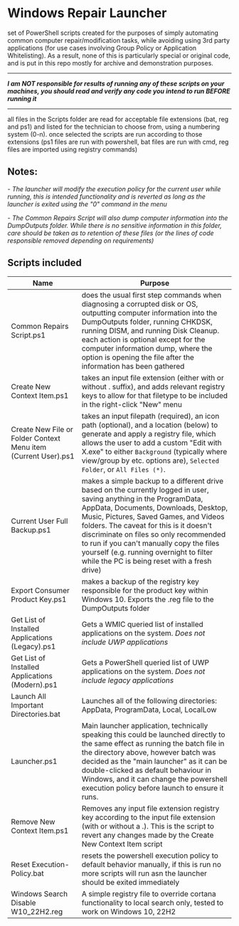 # Windows Repair Launcher
set of PowerShell scripts created for the purposes of simply automating common computer repair/modification tasks, while avoiding using 3rd party applications (for use cases involving Group Policy or Application Whitelisting). As a result, none of this is particularly special or original code, and is put in this repo mostly for archive and demonstration purposes.

---
**_I am NOT responsible for results of running any of these scripts on your machines, you should read and verify any code you intend to run BEFORE running it_**

---

all files in the Scripts folder are read for acceptable file extensions (bat, reg and ps1) and listed for the technician to choose from, using a numbering system (0-n). once selected the scripts are run according to those extensions (ps1 files are run with powershell, bat files are run with cmd, reg files are imported using registry commands)

## Notes:

_- The launcher will modify the execution policy for the current user while running, this is intended functionality and is reverted as long as the launcher is exited using the "0" command in the menu_

_- The Common Repairs Script will also dump computer information into the DumpOutputs folder. While there is no sensitive information in this folder, care should be taken as to retention of these files (or the lines of code responsible removed depending on requirements)_

## Scripts included
| Name | Purpose |
| ------ | ------- |
| Common Repairs Script.ps1 | does the usual first step commands when diagnosing a corrupted disk or OS, outputting computer information into the DumpOutputs folder, running CHKDSK, running DISM, and running Disk Cleanup. each action is optional except for the computer information dump, where the option is opening the file after the information has been gathered |
| Create New Context Item.ps1 | takes an input file extension (either with or without . suffix), and adds relevant registry keys to allow for that filetype to be included in the right-click "New" menu |
| Create New File or Folder Context Menu item (Current User).ps1 | takes an input filepath (required), an icon path (optional), and a location (below) to generate and apply a registry file, which allows the user to add a custom "Edit with X.exe" to either `Background` (typically where view/group by etc. options are), `Selected Folder`, or `All Files (*)`.
| Current User Full Backup.ps1 | makes a simple backup to a different drive based on the currently logged in user, saving anything in the ProgramData, AppData, Documents, Downloads, Desktop, Music, Pictures, Saved Games, and Videos folders. The caveat for this is it doesn't discriminate on files so only recommended to run if you can't manually copy the files yourself (e.g. running overnight to filter while the PC is being reset with a fresh drive) |
| Export Consumer Product Key.ps1 | makes a backup of the registry key responsible for the product key within Windows 10. Exports the .reg file to the DumpOutputs folder |
| Get List of Installed Applications (Legacy).ps1 | Gets a WMIC queried list of installed applications on the system. *Does not include UWP applications* |
| Get List of Installed Applications (Modern).ps1 | Gets a PowerShell queried list of UWP applications on the system. *Does not include legacy applications* |
| Launch All Important Directories.bat | Launches all of the following directories: AppData, ProgramData, Local, LocalLow |
| Launcher.ps1 | Main launcher application, technically speaking this could be launched directly to the same effect as running the batch file in the directory above, however batch was decided as the "main launcher" as it can be double-clicked as default behaviour in Windows, and it can change the powershell execution policy before launch to ensure it runs. |
| Remove New Context Item.ps1 | Removes any input file extension registry key according to the input file extension (with or without a .). This is the script to revert any changes made by the Create New Context Item script |
| Reset Execution-Policy.bat | resets the powershell execution policy to default behavior manually, if this is run no more scripts will run asn the launcher should be exited immediately |
| Windows Search Disable W10_22H2.reg | A simple registry file to override cortana functionality to local search only, tested to work on Windows 10, 22H2
